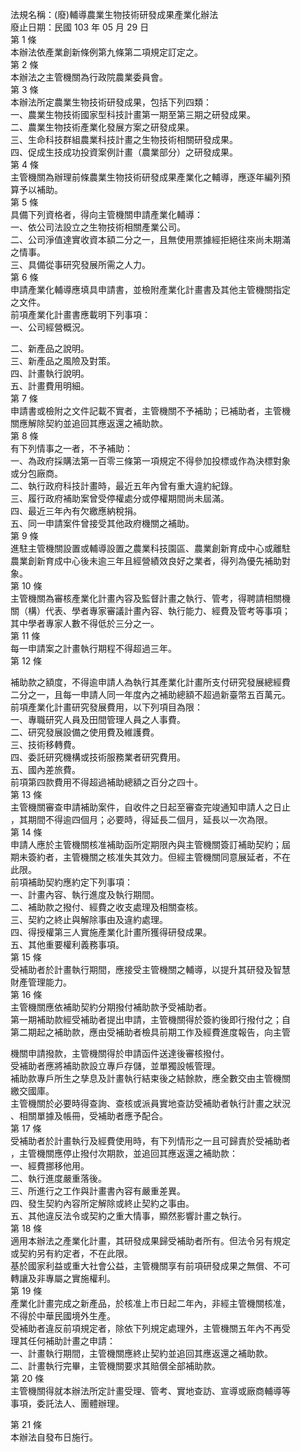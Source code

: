 法規名稱：(廢)輔導農業生物技術研發成果產業化辦法  
廢止日期：民國 103 年 05 月 29 日  
第 1 條  
本辦法依產業創新條例第九條第二項規定訂定之。  
第 2 條  
本辦法之主管機關為行政院農業委員會。  
第 3 條  
本辦法所定農業生物技術研發成果，包括下列四類：  
一、農業生物技術國家型科技計畫第一期至第三期之研發成果。  
二、農業生物技術產業化發展方案之研發成果。  
三、生命科技群組農業科技計畫之生物技術相關研發成果。  
四、促成生技成功投資案例計畫（農業部分）之研發成果。  
第 4 條  
主管機關為辦理前條農業生物技術研發成果產業化之輔導，應逐年編列預  
算予以補助。  
第 5 條  
具備下列資格者，得向主管機關申請產業化輔導：  
一、依公司法設立之生物技術相關產業公司。  
二、公司淨值達實收資本額二分之一，且無使用票據經拒絕往來尚未期滿  
之情事。  
三、具備從事研究發展所需之人力。  
第 6 條  
申請產業化輔導應填具申請書，並檢附產業化計畫書及其他主管機關指定  
之文件。  
前項產業化計畫書應載明下列事項：  
一、公司經營概況。  


二、新產品之說明。  
三、新產品之風險及對策。  
四、計畫執行說明。  
五、計畫費用明細。  
第 7 條  
申請書或檢附之文件記載不實者，主管機關不予補助；已補助者，主管機  
關應解除契約並追回其應返還之補助款。  
第 8 條  
有下列情事之一者，不予補助：  
一、為政府採購法第一百零三條第一項規定不得參加投標或作為決標對象  
或分包廠商。  
二、執行政府科技計畫時，最近五年內曾有重大違約紀錄。  
三、履行政府補助案曾受停權處分或停權期間尚未屆滿。  
四、最近三年內有欠繳應納稅捐。  
五、同一申請案件曾接受其他政府機關之補助。  
第 9 條  
進駐主管機關設置或輔導設置之農業科技園區、農業創新育成中心或離駐  
農業創新育成中心後未逾三年且經營績效良好之業者，得列為優先補助對  
象。  
第 10 條  
主管機關為審核產業化計畫內容及監督計畫之執行、管考，得聘請相關機  
關（構）代表、學者專家審議計畫內容、執行能力、經費及管考等事項；  
其中學者專家人數不得低於三分之一。  
第 11 條  
每一申請案之計畫執行期程不得超過三年。  
第 12 條  


補助款之額度，不得逾申請人為執行其產業化計畫所支付研究發展總經費  
二分之一，且每一申請人同一年度內之補助總額不超過新臺幣五百萬元。  
前項產業化計畫研究發展費用，以下列項目為限：  
一、專職研究人員及田間管理人員之人事費。  
二、研究發展設備之使用費及維護費。  
三、技術移轉費。  
四、委託研究機構或技術服務業者研究費用。  
五、國內差旅費。  
前項第四款費用不得超過補助總額之百分之四十。  
第 13 條  
主管機關審查申請補助案件，自收件之日起至審查完竣通知申請人之日止  
，其期間不得逾四個月；必要時，得延長二個月，延長以一次為限。  
第 14 條  
申請人應於主管機關核准補助函所定期限內與主管機關簽訂補助契約；屆  
期未簽約者，主管機關之核准失其效力。但經主管機關同意展延者，不在  
此限。  
前項補助契約應約定下列事項：  
一、計畫內容、執行進度及執行期間。  
二、補助款之撥付、經費之收支處理及相關查核。  
三、契約之終止與解除事由及違約處理。  
四、得授權第三人實施產業化計畫所獲得研發成果。  
五、其他重要權利義務事項。  
第 15 條  
受補助者於計畫執行期間，應接受主管機關之輔導，以提升其研發及智慧  
財產管理能力。  
第 16 條  
主管機關應依補助契約分期撥付補助款予受補助者。  
第一期補助款經受補助者提出申請，主管機關得於簽約後即行撥付之；自  
第二期起之補助款，應由受補助者檢具前期工作及經費進度報告，向主管  


機關申請撥款，主管機關得於申請函件送達後審核撥付。  
受補助者應將補助款設立專戶存儲，並單獨設帳管理。  
補助款專戶所生之孳息及計畫執行結束後之結餘款，應全數交由主管機關  
繳交國庫。  
主管機關於必要時得查詢、查核或派員實地查訪受補助者執行計畫之狀況  
、相關單據及帳冊，受補助者應予配合。  
第 17 條  
受補助者於計畫執行及經費使用時，有下列情形之一且可歸責於受補助者  
，主管機關應停止撥付次期款，並追回其應返還之補助款：  
一、經費挪移他用。  
二、執行進度嚴重落後。  
三、所進行之工作與計畫書內容有嚴重差異。  
四、發生契約內容所定解除或終止契約之事由。  
五、其他違反法令或契約之重大情事，顯然影響計畫之執行。  
第 18 條  
適用本辦法之產業化計畫，其研發成果歸受補助者所有。但法令另有規定  
或契約另有約定者，不在此限。  
基於國家利益或重大社會公益，主管機關享有前項研發成果之無償、不可  
轉讓及非專屬之實施權利。  
第 19 條  
產業化計畫完成之新產品，於核准上市日起二年內，非經主管機關核准，  
不得於中華民國境外生產。  
受補助者違反前項規定者，除依下列規定處理外，主管機關五年內不再受  
理其任何補助計畫之申請：  
一、計畫執行期間，主管機關應終止契約並追回其應返還之補助款。  
二、計畫執行完畢，主管機關要求其賠償全部補助款。  
第 20 條  
主管機關得就本辦法所定計畫受理、管考、實地查訪、宣導或廠商輔導等  
事項，委託法人、團體辦理。  


第 21 條  
本辦法自發布日施行。  


